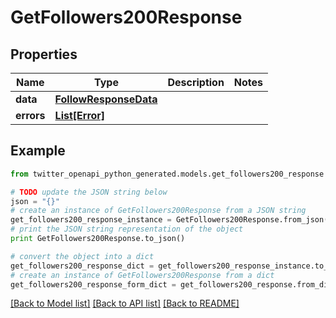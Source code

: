 # GetFollowers200Response


## Properties
Name | Type | Description | Notes
------------ | ------------- | ------------- | -------------
**data** | [**FollowResponseData**](FollowResponseData.md) |  | 
**errors** | [**List[Error]**](Error.md) |  | 

## Example

```python
from twitter_openapi_python_generated.models.get_followers200_response import GetFollowers200Response

# TODO update the JSON string below
json = "{}"
# create an instance of GetFollowers200Response from a JSON string
get_followers200_response_instance = GetFollowers200Response.from_json(json)
# print the JSON string representation of the object
print GetFollowers200Response.to_json()

# convert the object into a dict
get_followers200_response_dict = get_followers200_response_instance.to_dict()
# create an instance of GetFollowers200Response from a dict
get_followers200_response_form_dict = get_followers200_response.from_dict(get_followers200_response_dict)
```
[[Back to Model list]](../README.md#documentation-for-models) [[Back to API list]](../README.md#documentation-for-api-endpoints) [[Back to README]](../README.md)


